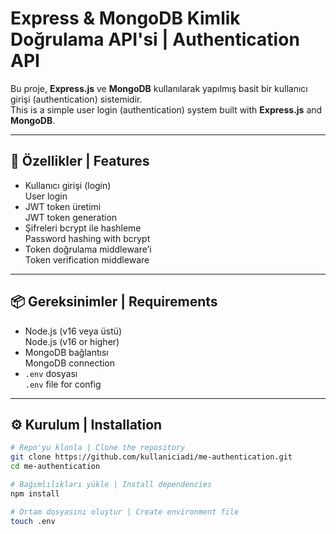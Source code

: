 # Express & MongoDB Kimlik Doğrulama API'si | Authentication API

Bu proje, **Express.js** ve **MongoDB** kullanılarak yapılmış basit bir kullanıcı girişi (authentication) sistemidir.  
This is a simple user login (authentication) system built with **Express.js** and **MongoDB**.

---

## 🚀 Özellikler | Features

- Kullanıcı girişi (login)  
  User login  
- JWT token üretimi  
  JWT token generation  
- Şifreleri bcrypt ile hashleme  
  Password hashing with bcrypt  
- Token doğrulama middleware’i  
  Token verification middleware  

---

## 📦 Gereksinimler | Requirements

- Node.js (v16 veya üstü)  
  Node.js (v16 or higher)  
- MongoDB bağlantısı  
  MongoDB connection  
- `.env` dosyası  
  `.env` file for config  

---

## ⚙️ Kurulum | Installation

```bash
# Repo'yu klonla | Clone the repository
git clone https://github.com/kullaniciadi/me-authentication.git
cd me-authentication

# Bağımlılıkları yükle | Install dependencies
npm install

# Ortam dosyasını oluştur | Create environment file
touch .env

